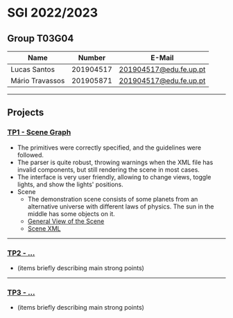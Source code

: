 # SGI 2022/2023

## Group T03G04

| Name            | Number    | E-Mail                 |
| --------------- | --------- | ---------------------- |
| Lucas Santos    | 201904517 | 201904517@edu.fe.up.pt |
| Mário Travassos | 201905871 | 201904517@edu.fe.up.pt |

----

## Projects

### [TP1 - Scene Graph](tp1)

- The primitives were correctly specified, and the guidelines were followed.
- The parser is quite robust, throwing warnings when the XML file has invalid components, but still rendering the scene in most cases.
- The interface is very user friendly, allowing to change views, toggle lights, and show the lights' positions.
- Scene
  - The demonstration scene consists of some planets from an alternative universe with different laws of physics. The sun in the middle has some objects on it.
  - [General View of the Scene]()
  - [Scene XML](tp1/scenes/demo.xml)

-----

### [TP2 - ...](tp2)
- (items briefly describing main strong points)

----

### [TP3 - ...](tp3)
- (items briefly describing main strong points)

